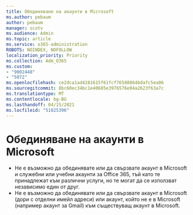```yaml
---
title: Обединяване на акаунти в Microsoft
ms.author: pebaum
author: pebaum
manager: scotv
ms.audience: Admin
ms.topic: article
ms.service: o365-administration
ROBOTS: NOINDEX, NOFOLLOW
localization_priority: Priority
ms.collection: Adm_O365
ms.custom:
- "9002448"
- "5072"
ms.openlocfilehash: ce2dca1ad4281615f61fcf76580864bdafc5ea06
ms.sourcegitcommit: 8bc60ec34bc1e40685e3976576e04a2623f63a7c
ms.translationtype: MT
ms.contentlocale: bg-BG
ms.lasthandoff: 04/15/2021
ms.locfileid: "51825396"
---
```

# <a name="merge-microsoft-accounts"></a>Обединяване на акаунти в Microsoft

- Не е възможно да обединявате или да свързвате акаунт в Microsoft и служебни или учебни акаунти за Office 365, тъй като те принадлежат към различни услуги, но те могат да се използват независимо един от друг.
- Не е възможно да обединявате или да свързвате акаунт в Microsoft (дори с отделни имейл адреси) или акаунт, който не е в Microsoft (например акаунт за Gmail) към съществуващ акаунт в Microsoft.
